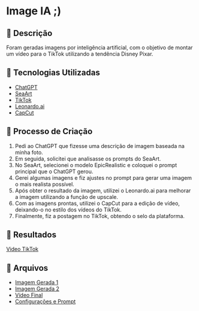 # Image IA ;)

## 📒 Descrição
Foram geradas imagens por inteligência artificial, com o objetivo de montar um vídeo para o TikTok utilizando a tendência Disney Pixar.

## 🤖 Tecnologias Utilizadas
- [ChatGPT](https://www.openai.com/chatgpt)
- [SeaArt](https://www.seaart.ai)
- [TikTok](https://www.tiktok.com)
- [Leonardo.ai](https://www.leonardo.ai)
- [CapCut](https://www.capcut.com)

## 🧐 Processo de Criação
1. Pedi ao ChatGPT que fizesse uma descrição de imagem baseada na minha foto.
2. Em seguida, solicitei que analisasse os prompts do SeaArt.
3. No SeaArt, selecionei o modelo EpicRealistic e coloquei o prompt principal que o ChatGPT gerou.
4. Gerei algumas imagens e fiz ajustes no prompt para gerar uma imagem o mais realista possível.
5. Após obter o resultado da imagem, utilizei o Leonardo.ai para melhorar a imagem utilizando a função de upscale.
6. Com as imagens prontas, utilizei o CapCut para a edição de vídeo, deixando-o no estilo dos vídeos do TikTok.
7. Finalmente, fiz a postagem no TikTok, obtendo o selo da plataforma.

## 🚀 Resultados
[Video TikTok](https://www.tiktok.com/@millenacoelho98/video/7382299494131551493?is_from_webapp=1&sender_device=pc&web_id=7372365129021949446)
## 📁 Arquivos
- [Imagem Gerada 1](exemplos/image_IA/imagemseart_leonardo_ia.jpg)
- [Imagem Gerada 2](exemplos/image_IA/imagemcartoon.jpg)
- [Vídeo Final](exemplos/image_IA/video_tiktok.mp4)
- [Configurações e Prompt](exemplos/image_IA/configuraçoes_prompt_seaart.jpg)
